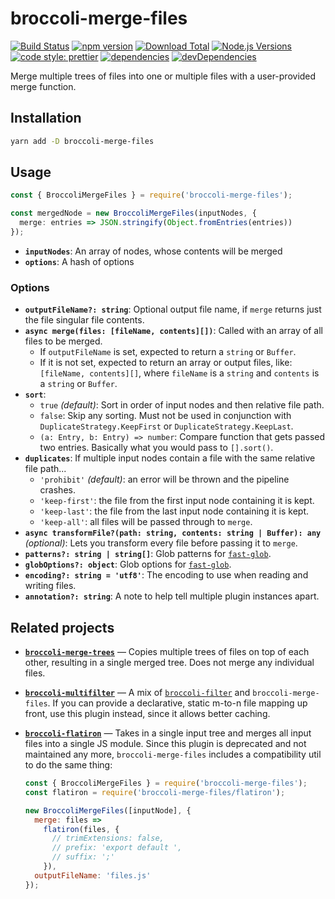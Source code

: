 # broccoli-merge-files

[![Build Status](https://travis-ci.org/buschtoens/broccoli-merge-files.svg)](https://travis-ci.org/buschtoens/broccoli-merge-files)
[![npm version](https://badge.fury.io/js/broccoli-merge-files.svg)](http://badge.fury.io/js/broccoli-merge-files)
[![Download Total](https://img.shields.io/npm/dt/broccoli-merge-files.svg)](http://badge.fury.io/js/broccoli-merge-files)
[![Node.js Versions](https://img.shields.io/badge/Node.js%20Versions-%5E10.1.0-blue.svg?logo=Node.js)](https://travis-ci.org/buschtoens/broccoli-merge-files)
[![code style: prettier](https://img.shields.io/badge/code_style-prettier-ff69b4.svg)](https://github.com/prettier/prettier)
[![dependencies](https://img.shields.io/david/buschtoens/broccoli-merge-files.svg)](https://david-dm.org/buschtoens/broccoli-merge-files)
[![devDependencies](https://img.shields.io/david/dev/buschtoens/broccoli-merge-files.svg)](https://david-dm.org/buschtoens/broccoli-merge-files)

Merge multiple trees of files into one or multiple files with a user-provided
merge function.

## Installation

```bash
yarn add -D broccoli-merge-files
```

## Usage

```ts
const { BroccoliMergeFiles } = require('broccoli-merge-files');

const mergedNode = new BroccoliMergeFiles(inputNodes, {
  merge: entries => JSON.stringify(Object.fromEntries(entries))
});
```

- **`inputNodes`**: An array of nodes, whose contents will be merged
- **`options`**: A hash of options

### Options

- **`outputFileName?: string`**: Optional output file name, if `merge` returns
  just the file singular file contents.
- **`async merge(files: [fileName, contents][])`**: Called with an array of all
  files to be merged.
  - If `outputFileName` is set, expected to return a `string` or `Buffer`.
  - If it is not set, expected to return an array or output files, like:
    `[fileName, contents][]`, where `fileName` is a `string` and `contents` is a
    `string` or `Buffer`.
- **`sort`**:
  - `true` _(default)_: Sort in order of input nodes and then relative file
    path.
  - `false`: Skip any sorting. Must not be used in conjunction with
    `DuplicateStrategy.KeepFirst` or `DuplicateStrategy.KeepLast`.
  - `(a: Entry, b: Entry) => number`: Compare function that gets
    passed two entries. Basically what you would pass to `[].sort()`.
- **`duplicates`**: If multiple input nodes contain a file with the same
  relative file path...
  - `'prohibit'` _(default)_: an error will be thrown and the pipeline crashes.
  - `'keep-first'`: the file from the first input node containing it is kept.
  - `'keep-last'`: the file from the last input node containing it is kept.
  - `'keep-all'`: all files will be passed through to `merge`.
- **`async transformFile?(path: string, contents: string | Buffer): any`**
  _(optional)_: Lets you transform every file before passing it to `merge`.
- **`patterns?: string | string[]`**: Glob patterns for
  [`fast-glob`](https://github.com/mrmlnc/fast-glob/#patterns).
- **`globOptions?: object`**: Glob options for
  [`fast-glob`](https://github.com/mrmlnc/fast-glob/#options-1).
- **`encoding?: string = 'utf8'`**: The encoding to use when reading and writing
  files.
- **`annotation?: string`**: A note to help tell multiple plugin instances apart.

## Related projects

- **[`broccoli-merge-trees`](https://github.com/broccolijs/broccoli-merge-trees)**
  — Copies multiple trees of files on top of each other, resulting in a single
  merged tree. Does not merge any individual files.
- **[`broccoli-multifilter`](https://github.com/broccolijs/broccoli-multifilter)**
  — A mix of [`broccoli-filter`](https://github.com/broccolijs/broccoli-filter) and
  `broccoli-merge-files`. If you can provide a declarative, static m-to-n file
  mapping up front, use this plugin instead, since it allows better caching.
- **[`broccoli-flatiron`](https://github.com/buschtoens/broccoli-flatiron)**
  — Takes in a single input tree and merges all input files into a single JS
  module. Since this plugin is deprecated and not maintained any more,
  `broccoli-merge-files` includes a compatibility util to do the same thing:

  ```js
  const { BroccoliMergeFiles } = require('broccoli-merge-files');
  const flatiron = require('broccoli-merge-files/flatiron');

  new BroccoliMergeFiles([inputNode], {
    merge: files =>
      flatiron(files, {
        // trimExtensions: false,
        // prefix: 'export default ',
        // suffix: ';'
      }),
    outputFileName: 'files.js'
  });
  ```
